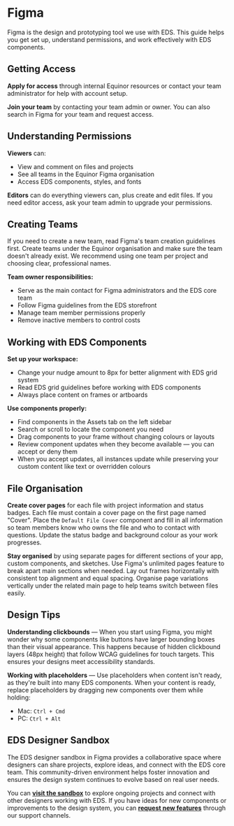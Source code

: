 # Figma

Figma is the design and prototyping tool we use with EDS. This guide helps you get set up, understand permissions, and work effectively with EDS components.

## Getting Access

**Apply for access** through internal Equinor resources or contact your team administrator for help with account setup.

**Join your team** by contacting your team admin or owner. You can also search in Figma for your team and request access.

## Understanding Permissions

**Viewers** can:

- View and comment on files and projects
- See all teams in the Equinor Figma organisation
- Access EDS components, styles, and fonts

**Editors** can do everything viewers can, plus create and edit files. If you need editor access, ask your team admin to upgrade your permissions.

## Creating Teams

If you need to create a new team, read Figma's team creation guidelines first. Create teams under the Equinor organisation and make sure the team doesn't already exist. We recommend using one team per project and choosing clear, professional names.

**Team owner responsibilities:**

- Serve as the main contact for Figma administrators and the EDS core team
- Follow Figma guidelines from the EDS storefront
- Manage team member permissions properly
- Remove inactive members to control costs

## Working with EDS Components

**Set up your workspace:**

- Change your nudge amount to 8px for better alignment with EDS grid system
- Read EDS grid guidelines before working with EDS components
- Always place content on frames or artboards

**Use components properly:**

- Find components in the Assets tab on the left sidebar
- Search or scroll to locate the component you need
- Drag components to your frame without changing colours or layouts
- Review component updates when they become available — you can accept or deny them
- When you accept updates, all instances update while preserving your custom content like text or overridden colours

## File Organisation

**Create cover pages** for each file with project information and status badges. Each file must contain a cover page on the first page named "Cover". Place the `Default File Cover` component and fill in all information so team members know who owns the file and who to contact with questions. Update the status badge and background colour as your work progresses.

**Stay organised** by using separate pages for different sections of your app, custom components, and sketches. Use Figma's unlimited pages feature to break apart main sections when needed. Lay out frames horizontally with consistent top alignment and equal spacing. Organise page variations vertically under the related main page to help teams switch between files easily.

## Design Tips

**Understanding clickbounds** — When you start using Figma, you might wonder why some components like buttons have larger bounding boxes than their visual appearance. This happens because of hidden clickbound layers (48px height) that follow WCAG guidelines for touch targets. This ensures your designs meet accessibility standards.

**Working with placeholders** — Use placeholders when content isn't ready, as they're built into many EDS components. When your content is ready, replace placeholders by dragging new components over them while holding:

- Mac: `Ctrl + Cmd`
- PC: `Ctrl + Alt`

## EDS Designer Sandbox

The EDS designer sandbox in Figma provides a collaborative space where designers can share projects, explore ideas, and connect with the EDS core team. This community-driven environment helps foster innovation and ensures the design system continues to evolve based on real user needs.

You can **[visit the sandbox](https://www.figma.com/design/hjpavZkeUoRfn1N7mhIniK/EDS-designer-sandbox?node-id=7517-2865&p=f&t=EDrTGNK3eP4VnxYq-11)** to explore ongoing projects and connect with other designers working with EDS. If you have ideas for new components or improvements to the design system, you can **[request new features](../../../support/support.md)** through our support channels.
